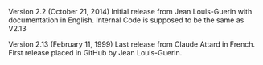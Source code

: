 
Version 2.2 (October 21, 2014)
Initial release from Jean Louis-Guerin with documentation in English. 
Internal Code is supposed to be the same as V2.13

Version 2.13 (February 11, 1999)
Last release from Claude Attard in French. First release placed in
GitHub by Jean Louis-Guerin.